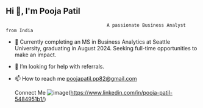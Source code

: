 ## Hi 👋, I'm Pooja Patil
                                         A passionate Business Analyst from India
- 🌱 Currently completing an MS in Business Analytics at Seattle University, graduating in August 2024. Seeking full-time opportunities to make an impact.
  
- 🤝 I’m looking for help with referrals.
  
- 📫 How to reach me poojapatil.pp82@gmail.com

  Connect Me
 ![image](https://github.com/user-attachments/assets/1d17dba3-1995-4ce3-8dbb-88860fe09f49)(https://www.linkedin.com/in/pooja-patil-5484951b1/)

<!--
**poojapatilhr/poojapatilhr** is a ✨ _special_ ✨ repository because its `README.md` (this file) appears on your GitHub profile.

Here are some ideas to get you started:


- 🌱 I’m currently learning ...
- 👯 I’m looking to collaborate on ...
- 🤔 I’m looking for help with ...
- 💬 Ask me about ...
- 📫 How to reach me: ...
- 😄 Pronouns: ...
- ⚡ Fun fact: ...
-->
